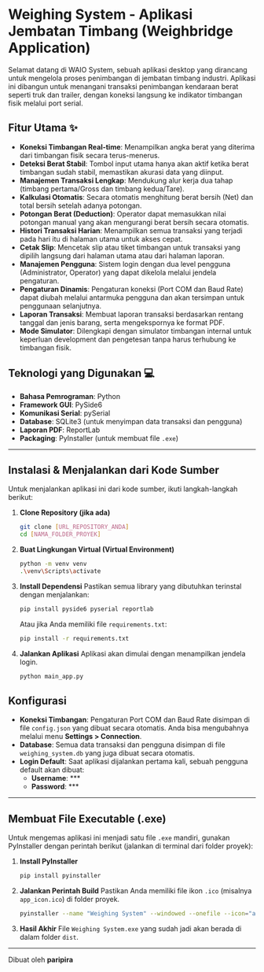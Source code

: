 # Weighing System - Aplikasi Jembatan Timbang (Weighbridge Application)

Selamat datang di WAIO System, sebuah aplikasi desktop yang dirancang untuk mengelola proses penimbangan di jembatan timbang industri. Aplikasi ini dibangun untuk menangani transaksi penimbangan kendaraan berat seperti truk dan trailer, dengan koneksi langsung ke indikator timbangan fisik melalui port serial.



## Fitur Utama ✨

* **Koneksi Timbangan Real-time**: Menampilkan angka berat yang diterima dari timbangan fisik secara terus-menerus.
* **Deteksi Berat Stabil**: Tombol input utama hanya akan aktif ketika berat timbangan sudah stabil, memastikan akurasi data yang diinput.
* **Manajemen Transaksi Lengkap**: Mendukung alur kerja dua tahap (timbang pertama/Gross dan timbang kedua/Tare).
* **Kalkulasi Otomatis**: Secara otomatis menghitung berat bersih (Net) dan total bersih setelah adanya potongan.
* **Potongan Berat (Deduction)**: Operator dapat memasukkan nilai potongan manual yang akan mengurangi berat bersih secara otomatis.
* **Histori Transaksi Harian**: Menampilkan semua transaksi yang terjadi pada hari itu di halaman utama untuk akses cepat.
* **Cetak Slip**: Mencetak slip atau tiket timbangan untuk transaksi yang dipilih langsung dari halaman utama atau dari halaman laporan.
* **Manajemen Pengguna**: Sistem login dengan dua level pengguna (Administrator, Operator) yang dapat dikelola melalui jendela pengaturan.
* **Pengaturan Dinamis**: Pengaturan koneksi (Port COM dan Baud Rate) dapat diubah melalui antarmuka pengguna dan akan tersimpan untuk penggunaan selanjutnya.
* **Laporan Transaksi**: Membuat laporan transaksi berdasarkan rentang tanggal dan jenis barang, serta mengekspornya ke format PDF.
* **Mode Simulator**: Dilengkapi dengan simulator timbangan internal untuk keperluan development dan pengetesan tanpa harus terhubung ke timbangan fisik.

## Teknologi yang Digunakan 💻

* **Bahasa Pemrograman**: Python
* **Framework GUI**: PySide6
* **Komunikasi Serial**: pySerial
* **Database**: SQLite3 (untuk menyimpan data transaksi dan pengguna)
* **Laporan PDF**: ReportLab
* **Packaging**: PyInstaller (untuk membuat file `.exe`)

---

## Instalasi & Menjalankan dari Kode Sumber

Untuk menjalankan aplikasi ini dari kode sumber, ikuti langkah-langkah berikut:

1.  **Clone Repository (jika ada)**
    ```bash
    git clone [URL_REPOSITORY_ANDA]
    cd [NAMA_FOLDER_PROYEK]
    ```

2.  **Buat Lingkungan Virtual (Virtual Environment)**
    ```bash
    python -m venv venv
    .\venv\Scripts\activate
    ```

3.  **Install Dependensi**
    Pastikan semua library yang dibutuhkan terinstal dengan menjalankan:
    ```bash
    pip install pyside6 pyserial reportlab
    ```
    Atau jika Anda memiliki file `requirements.txt`:
    ```bash
    pip install -r requirements.txt
    ```

4.  **Jalankan Aplikasi**
    Aplikasi akan dimulai dengan menampilkan jendela login.
    ```bash
    python main_app.py
    ```

## Konfigurasi

* **Koneksi Timbangan**: Pengaturan Port COM dan Baud Rate disimpan di file `config.json` yang dibuat secara otomatis. Anda bisa mengubahnya melalui menu **Settings > Connection**.
* **Database**: Semua data transaksi dan pengguna disimpan di file `weighing_system.db` yang juga dibuat secara otomatis.
* **Login Default**: Saat aplikasi dijalankan pertama kali, sebuah pengguna default akan dibuat:
    * **Username**: ***
    * **Password**: ***

---

## Membuat File Executable (.exe)

Untuk mengemas aplikasi ini menjadi satu file `.exe` mandiri, gunakan PyInstaller dengan perintah berikut (jalankan di terminal dari folder proyek):

1.  **Install PyInstaller**
    ```bash
    pip install pyinstaller
    ```

2.  **Jalankan Perintah Build**
    Pastikan Anda memiliki file ikon `.ico` (misalnya `app_icon.ico`) di folder proyek.
    ```bash
    pyinstaller --name "Weighing System" --windowed --onefile --icon="app_icon.ico" --hidden-import="PySide6.QtPrintSupport" main_app.py
    ```

3.  **Hasil Akhir**
    File `Weighing System.exe` yang sudah jadi akan berada di dalam folder `dist`.

---

Dibuat oleh **paripira**

